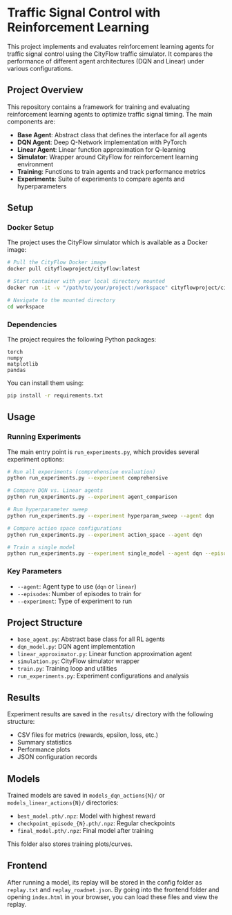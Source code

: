 # Traffic Signal Control with Reinforcement Learning

This project implements and evaluates reinforcement learning agents for traffic signal control using the CityFlow traffic simulator. It compares the performance of different agent architectures (DQN and Linear) under various configurations.

## Project Overview

This repository contains a framework for training and evaluating reinforcement learning agents to optimize traffic signal timing. The main components are:

- **Base Agent**: Abstract class that defines the interface for all agents
- **DQN Agent**: Deep Q-Network implementation with PyTorch
- **Linear Agent**: Linear function approximation for Q-learning
- **Simulator**: Wrapper around CityFlow for reinforcement learning environment
- **Training**: Functions to train agents and track performance metrics
- **Experiments**: Suite of experiments to compare agents and hyperparameters

## Setup

### Docker Setup

The project uses the CityFlow simulator which is available as a Docker image:

```bash
# Pull the CityFlow Docker image
docker pull cityflowproject/cityflow:latest

# Start container with your local directory mounted
docker run -it -v "/path/to/your/project:/workspace" cityflowproject/cityflow:latest

# Navigate to the mounted directory
cd workspace
```

### Dependencies

The project requires the following Python packages:

```
torch
numpy
matplotlib
pandas
```

You can install them using:

```bash
pip install -r requirements.txt
```

## Usage

### Running Experiments

The main entry point is `run_experiments.py`, which provides several experiment options:

```bash
# Run all experiments (comprehensive evaluation)
python run_experiments.py --experiment comprehensive

# Compare DQN vs. Linear agents
python run_experiments.py --experiment agent_comparison

# Run hyperparameter sweep
python run_experiments.py --experiment hyperparam_sweep --agent dqn

# Compare action space configurations
python run_experiments.py --experiment action_space --agent dqn

# Train a single model
python run_experiments.py --experiment single_model --agent dqn --episodes 50
```

### Key Parameters

- `--agent`: Agent type to use (`dqn` or `linear`)
- `--episodes`: Number of episodes to train for
- `--experiment`: Type of experiment to run

## Project Structure

- `base_agent.py`: Abstract base class for all RL agents
- `dqn_model.py`: DQN agent implementation
- `linear_approximator.py`: Linear function approximation agent
- `simulation.py`: CityFlow simulator wrapper
- `train.py`: Training loop and utilities
- `run_experiments.py`: Experiment configurations and analysis

## Results

Experiment results are saved in the `results/` directory with the following structure:

- CSV files for metrics (rewards, epsilon, loss, etc.)
- Summary statistics
- Performance plots
- JSON configuration records

## Models

Trained models are saved in `models_dqn_actions{N}/` or `models_linear_actions{N}/` directories:

- `best_model.pth/.npz`: Model with highest reward
- `checkpoint_episode_{N}.pth/.npz`: Regular checkpoints
- `final_model.pth/.npz`: Final model after training

This folder also stores training plots/curves.

## Frontend
After running a model, its replay will be stored in the config folder as `replay.txt` and `replay_roadnet.json`. By going into the frontend folder and opening `index.html` in your browser, you can load these files and view the replay.